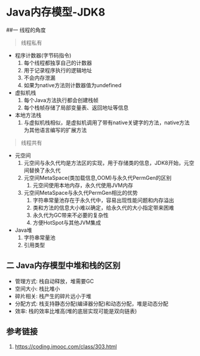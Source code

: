 # Java内存模型-JDK8
##一 线程的角度
> 线程私有
* 程序计数器(字节码指令)
    1. 每个线程都独享自己的计数器
    2. 用于记录程序执行的逻辑地址
    3. 不会内存泄漏
    4. 如果为native方法则计数器值为undefined
* 虚拟机栈
    1. 每个Java方法执行都会创建栈帧
    2. 每个栈帧存储了局部变量表、返回地址等信息
* 本地方法栈
    1. 与虚拟机栈相似，是虚拟机调用了带有native关键字的方法，native方法为其他语言编写的扩展方法
> 线程共有
* 元空间
    1. 元空间与永久代均是方法区的实现，用于存储类的信息，JDK8开始，元空间替换了永久代
    2. 元空间MetaSpace(类加载信息,OOM)与永久代PermGen的区别
        1. 元空间使用本地内存，永久代使用JVM内存
    3. 元空间MetaSpace与永久代PermGen相比的优势
        1. 字符串常量池存在于永久代中，容易出现性能问题和内存溢出
        2. 类和方法的信息大小难以确定，给永久代的大小指定带来困难
        3. 永久代为GC带来不必要的复杂性
        4. 方便HotSpot与其他JVM集成
* Java堆
    1. 字符串常量池
    2. 引用类型
    
## 二 Java内存模型中堆和栈的区别
* 管理方式: 栈自动释放，堆需要GC
* 空间大小: 栈比堆小
* 碎片相关: 栈产生的碎片远小于堆
* 分配方式: 栈支持静态分配(编译器分配)和动态分配，堆是动态分配
* 效率: 栈的效率比堆高(堆的底层实现可能是双向链表)
## 参考链接
1. https://coding.imooc.com/class/303.html

